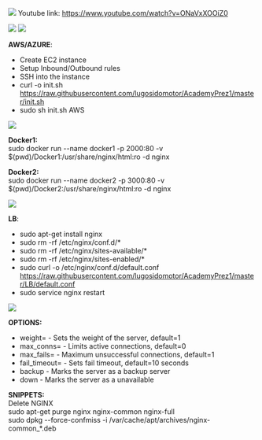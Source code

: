 ![](https://i.imgur.com/6vxN9Yz.png)
Youtube link: https://www.youtube.com/watch?v=ONaVxXOOiZ0

![ ](https://i.imgur.com/90OCHRf.png)
![ ](https://i.imgur.com/izvEmja.png)

**AWS/AZURE**:<br/>
- Create EC2 instance <br/>
- Setup Inbound/Outbound rules <br/>
- SSH into the instance <br/>
- curl -o init.sh https://raw.githubusercontent.com/lugosidomotor/AcademyPrez1/master/init.sh <br/>
- sudo sh init.sh AWS

![ ](https://i.imgur.com/Dha8hpP.png)

**Docker1:**<br/>
sudo docker run --name docker1 -p 2000:80 -v $(pwd)/Docker1:/usr/share/nginx/html:ro -d nginx

**Docker2:**<br/>
sudo docker run --name docker2 -p 3000:80 -v $(pwd)/Docker2:/usr/share/nginx/html:ro -d nginx

![ ](https://i.imgur.com/q0qqicG.png)

**LB**:<br/>
- sudo apt-get install nginx <br/>
- sudo rm -rf /etc/nginx/conf.d/* <br/>
- sudo rm -rf /etc/nginx/sites-available/* <br/>
- sudo rm -rf /etc/nginx/sites-enabled/* <br/>
- sudo curl -o /etc/nginx/conf.d/default.conf https://raw.githubusercontent.com/lugosidomotor/AcademyPrez1/master/LB/default.conf<br/>
- sudo service nginx restart

![ ](https://i.imgur.com/wZRtSxK.gif)

**OPTIONS:** <br/>
- weight=<number> - Sets the weight of the server, default=1 <br/>
- max_conns=<number> - Limits active connections, default=0 <br/>
- max_fails=<number> - Maximum unsuccessful connections, default=1 <br/>
- fail_timeout=<time> - Sets fail timeout, default=10 seconds <br/>
- backup - Marks the server as a backup server <br/>
- down - Marks the server as a unavailable <br/>

**SNIPPETS:** <br/>
Delete NGINX <br/>
sudo apt-get purge nginx nginx-common nginx-full <br/>
sudo dpkg --force-confmiss -i /var/cache/apt/archives/nginx-common_*.deb <br/>
